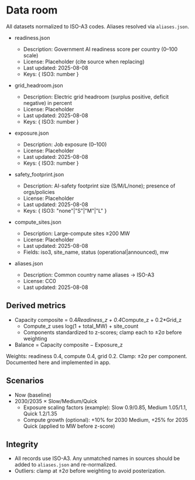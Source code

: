 # Data room

All datasets normalized to ISO-A3 codes. Aliases resolved via `aliases.json`.

- readiness.json
  - Description: Government AI readiness score per country (0–100 scale)
  - License: Placeholder (cite source when replacing)
  - Last updated: 2025-08-08
  - Keys: { ISO3: number }

- grid_headroom.json
  - Description: Electric grid headroom (surplus positive, deficit negative) in percent
  - License: Placeholder
  - Last updated: 2025-08-08
  - Keys: { ISO3: number }

- exposure.json
  - Description: Job exposure (0–100)
  - License: Placeholder
  - Last updated: 2025-08-08
  - Keys: { ISO3: number }

- safety_footprint.json
  - Description: AI-safety footprint size (S/M/L/none); presence of orgs/policies
  - License: Placeholder
  - Last updated: 2025-08-08
  - Keys: { ISO3: "none"|"S"|"M"|"L" }

- compute_sites.json
  - Description: Large-compute sites ≥200 MW
  - License: Placeholder
  - Last updated: 2025-08-08
  - Fields: iso3, site_name, status (operational|announced), mw

- aliases.json
  - Description: Common country name aliases → ISO-A3
  - License: CC0
  - Last updated: 2025-08-08

## Derived metrics

- Capacity composite = 0.4*Readiness_z + 0.4*Compute_z + 0.2*Grid_z
  - Compute_z uses log(1 + total_MW) + site_count
  - Components standardized to z-scores; clamp each to ±2σ before weighting
- Balance = Capacity composite − Exposure_z

Weights: readiness 0.4, compute 0.4, grid 0.2. Clamp: ±2σ per component. Documented here and implemented in app.

## Scenarios

- Now (baseline)
- 2030/2035 × Slow/Medium/Quick
  - Exposure scaling factors (example): Slow 0.9/0.85, Medium 1.05/1.1, Quick 1.2/1.35
  - Compute growth (optional): +10% for 2030 Medium, +25% for 2035 Quick (applied to MW before z-score)

## Integrity

- All records use ISO-A3. Any unmatched names in sources should be added to `aliases.json` and re-normalized.
- Outliers: clamp at ±2σ before weighting to avoid posterization.
